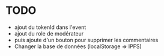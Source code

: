 # TODO

- ajout du tokenId dans l'event
- ajout du role de modérateur
- puis ajoute d'un bouton pour supprimer les commentaires
- Changer la base de données (localStorage => IPFS)

